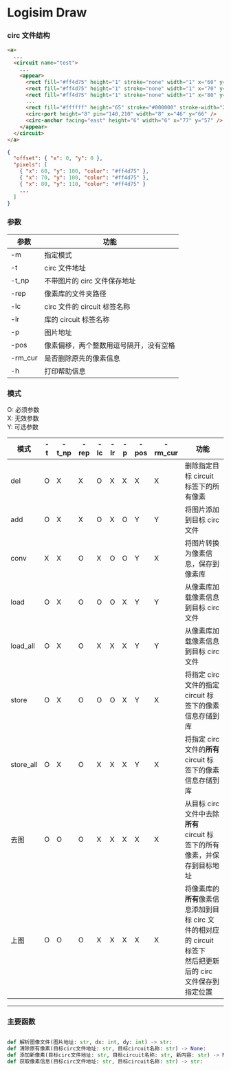 # Logisim Draw

### circ 文件结构

```html
<a>
  ...
  <circuit name="test">
    ...
    <appear>
      <rect fill="#ff4d75" height="1" stroke="none" width="1" x="60" y="100" />
      <rect fill="#ff4d75" height="1" stroke="none" width="1" x="70" y="100" />
      <rect fill="#ff4d75" height="1" stroke="none" width="1" x="80" y="110" />
      ...
      <rect fill="#ffffff" height="65" stroke="#000000" stroke-width="2" width="88" x="90" y="112" />
      <circ-port height="8" pin="140,210" width="8" x="46" y="66" />
      <circ-anchor facing="east" height="6" width="6" x="77" y="57" />
    </appear>
  </circuit>
</a>
```

```json
{
  "offset": { "x": 0, "y": 0 },
  "pixels": [
    { "x": 60, "y": 100, "color": "#ff4d75" },
    { "x": 70, "y": 100, "color": "#ff4d75" },
    { "x": 80, "y": 110, "color": "#ff4d75" }
    ...
  ]
}
```

### 参数

| 参数    | 功能                                   |
| ------- | -------------------------------------- |
| -m      | 指定模式                               |
| -t      | circ 文件地址                          |
| -t_np   | 不带图片的 circ 文件保存地址           |
| -rep    | 像素库的文件夹路径                     |
| -lc     | circ 文件的 circuit 标签名称           |
| -lr     | 库的 circuit 标签名称                  |
| -p      | 图片地址                               |
| -pos    | 像素偏移，两个整数用逗号隔开，没有空格 |
| -rm_cur | 是否删除原先的像素信息                 |
| -h      | 打印帮助信息                           |

### 模式

O: 必须参数<br>
X: 无效参数<br>
Y: 可选参数<br>

| 模式      | -t  | -t_np | -rep | -lc | -lr | -p  | -pos | -rm_cur | 功能                                                                                                                |
| --------- | --- | ----- | ---- | --- | --- | --- | ---- | ------- | ------------------------------------------------------------------------------------------------------------------- |
| del       | O   | X     | X    | O   | X   | X   | X    | X       | 删除指定目标 circuit 标签下的所有像素                                                                               |
| add       | O   | X     | X    | O   | X   | O   | Y    | Y       | 将图片添加到目标 circ 文件                                                                                          |
| conv      | X   | X     | O    | X   | O   | O   | Y    | X       | 将图片转换为像素信息，保存到像素库                                                                                  |
| load      | O   | X     | O    | O   | O   | X   | Y    | Y       | 从像素库加载像素信息到目标 circ 文件                                                                                |
| load_all  | O   | X     | O    | X   | X   | X   | Y    | Y       | 从像素库加载像素信息到目标 circ 文件                                                                                |
| store     | O   | X     | O    | O   | O   | X   | Y    | X       | 将指定 circ 文件的指定 circuit 标签下的像素信息存储到库                                                             |
| store_all | O   | X     | O    | X   | X   | X   | Y    | X       | 将指定 circ 文件的**所有** circuit 标签下的像素信息存储到库                                                         |
| 去图      | O   | O     | O    | X   | X   | X   | X    | X       | 从目标 circ 文件中去除**所有** circuit 标签下的所有像素，并保存到目标地址                                           |
| 上图      | O   | O     | O    | X   | X   | X   | X    | X       | 将像素库的**所有**像素信息添加到目标 circ 文件的相对应的 circuit 标签下 <br> 然后把更新后的 circ 文件保存到指定位置 |

---

### 主要函数

```python

def 解析图像文件(图片地址: str, dx: int, dy: int) -> str:
def 清除原有像素(目标circ文件地址: str, 目标circuit名称: str) -> None:
def 添加新像素(目标circ文件地址: str, 目标circuit名称: str, 新内容: str) -> None:
def 获取像素信息(目标circ文件地址: str, 目标circuit名称: str) -> str:

```
